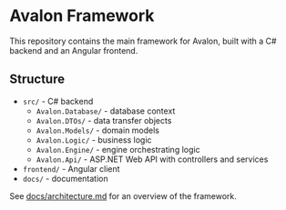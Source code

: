 # Avalon Framework

This repository contains the main framework for Avalon, built with a C# backend and an Angular frontend.

## Structure

- `src/` - C# backend
  - `Avalon.Database/` - database context
  - `Avalon.DTOs/` - data transfer objects
  - `Avalon.Models/` - domain models
  - `Avalon.Logic/` - business logic
  - `Avalon.Engine/` - engine orchestrating logic
  - `Avalon.Api/` - ASP.NET Web API with controllers and services
- `frontend/` - Angular client
- `docs/` - documentation

See [docs/architecture.md](docs/architecture.md) for an overview of the framework.
